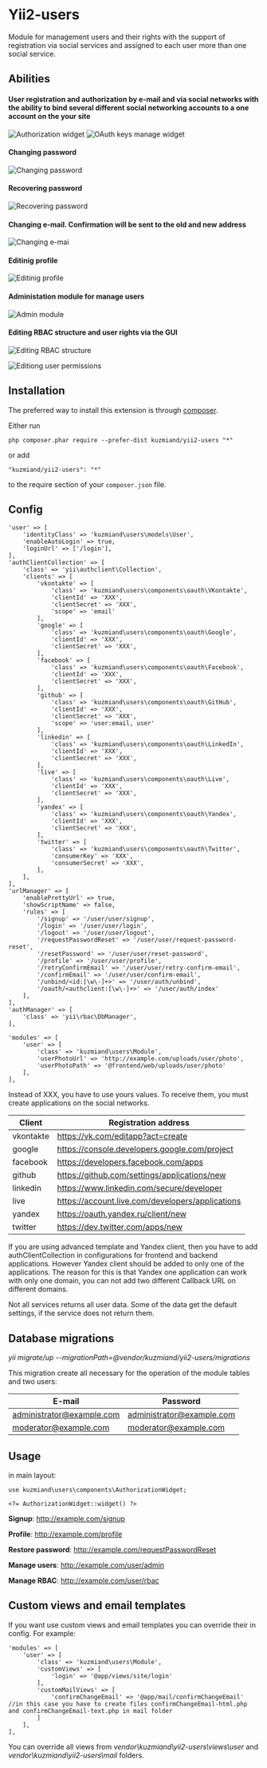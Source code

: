 Yii2-users
=======================
Module for management users and their rights with the support of registration via social services and assigned to each user more than one social service.

Abilities
---------
#### User registration and authorization by e-mail and via social networks with the ability to bind several different social networking accounts to a one account on the your site
![Authorization widget](https://cloud.githubusercontent.com/assets/7313306/8025081/22fe3ae0-0d52-11e5-8c38-583ddd985ecf.png)
![OAuth keys manage widget](https://cloud.githubusercontent.com/assets/7313306/8025094/a61f284e-0d52-11e5-8efc-2125d9327aad.png)
#### Changing password
![Changing password](https://cloud.githubusercontent.com/assets/7313306/8025109/e242004e-0d52-11e5-9a09-9f2636414afb.png)
#### Recovering password
![Recovering password](https://cloud.githubusercontent.com/assets/7313306/8025124/59b3eebc-0d53-11e5-8c86-83539689d2ad.png)
#### Changing e-mail. Confirmation will be sent to the old and new address
![Changing e-mai](https://cloud.githubusercontent.com/assets/7313306/8025142/a6b96a3e-0d53-11e5-8960-756a8e6bea59.png)
#### Editinig profile
![Editinig profile](https://cloud.githubusercontent.com/assets/7313306/8025147/ce65cef6-0d53-11e5-87d3-e1c8d6b951a9.png)
####  Administation module for manage users
![Admin module](https://cloud.githubusercontent.com/assets/7313306/8025155/31222efe-0d54-11e5-918a-e8a7a3b1a95d.png)
####  Editing RBAC structure and user rights via the GUI
![Editing RBAC structure](https://cloud.githubusercontent.com/assets/7313306/8025181/dc581a9a-0d54-11e5-93d1-d720883f8a72.png)

![Editiong user permissions](https://cloud.githubusercontent.com/assets/7313306/8025425/45d77c04-0d5f-11e5-9540-ba4613df53f2.png)

Installation
------------

The preferred way to install this extension is through [composer](http://getcomposer.org/download/).

Either run

```
php composer.phar require --prefer-dist kuzmiand/yii2-users "*"
```

or add

```
"kuzmiand/yii2-users": "*"
```

to the require section of your `composer.json` file.


Config
-------

```
'user' => [
    'identityClass' => 'kuzmiand\users\models\User',
    'enableAutoLogin' => true,
    'loginUrl' => ['/login'],
],
'authClientCollection' => [
    'class' => 'yii\authclient\Collection',
    'clients' => [
        'vkontakte' => [
            'class' => 'kuzmiand\users\components\oauth\VKontakte',
            'clientId' => 'XXX',
            'clientSecret' => 'XXX',
            'scope' => 'email'
        ],
        'google' => [
            'class' => 'kuzmiand\users\components\oauth\Google',
            'clientId' => 'XXX',
            'clientSecret' => 'XXX',
        ],
        'facebook' => [
            'class' => 'kuzmiand\users\components\oauth\Facebook',
            'clientId' => 'XXX',
            'clientSecret' => 'XXX',
        ],
        'github' => [
            'class' => 'kuzmiand\users\components\oauth\GitHub',
            'clientId' => 'XXX',
            'clientSecret' => 'XXX',
            'scope' => 'user:email, user'
        ],
        'linkedin' => [
            'class' => 'kuzmiand\users\components\oauth\LinkedIn',
            'clientId' => 'XXX',
            'clientSecret' => 'XXX',
        ],
        'live' => [
            'class' => 'kuzmiand\users\components\oauth\Live',
            'clientId' => 'XXX',
            'clientSecret' => 'XXX',
        ],
        'yandex' => [
            'class' => 'kuzmiand\users\components\oauth\Yandex',
            'clientId' => 'XXX',
            'clientSecret' => 'XXX',
        ],
        'twitter' => [
            'class' => 'kuzmiand\users\components\oauth\Twitter',
            'consumerKey' => 'XXX',
            'consumerSecret' => 'XXX',
        ],
    ],
],
'urlManager' => [
    'enablePrettyUrl' => true,
    'showScriptName' => false,
    'rules' => [
        '/signup' => '/user/user/signup',
        '/login' => '/user/user/login',
        '/logout' => '/user/user/logout',
        '/requestPasswordReset' => '/user/user/request-password-reset',
        '/resetPassword' => '/user/user/reset-password',
        '/profile' => '/user/user/profile',
        '/retryConfirmEmail' => '/user/user/retry-confirm-email',
        '/confirmEmail' => '/user/user/confirm-email',
        '/unbind/<id:[\w\-]+>' => '/user/auth/unbind',
        '/oauth/<authclient:[\w\-]+>' => '/user/auth/index'
    ],
],
'authManager' => [
    'class' => 'yii\rbac\DbManager',
],

'modules' => [
    'user' => [
        'class' => 'kuzmiand\users\Module',
        'userPhotoUrl' => 'http://example.com/uploads/user/photo',
        'userPhotoPath' => '@frontend/web/uploads/user/photo'
    ],
],
```
Instead of XXX, you have to use yours values. To receive them, you must create applications on the social networks. 

| Client     | Registration address    | 
| --------|---------|
| vkontakte  | https://vk.com/editapp?act=create|
| google | https://console.developers.google.com/project|
| facebook | https://developers.facebook.com/apps|
| github | https://github.com/settings/applications/new|
| linkedin | https://www.linkedin.com/secure/developer|
| live | https://account.live.com/developers/applications|
| yandex | https://oauth.yandex.ru/client/new|
| twitter | https://dev.twitter.com/apps/new|

If you are using advanced template and Yandex client, then you have to add authClientCollection in configurations for frontend and backend applications. However Yandex client should be added to only one of the applications. The reason for this is that Yandex one application can work with only one domain, you can not add two different Callback URL on different domains. 

Not all services returns all user data. Some of the data get the default settings, if the service does not return them.

Database migrations
--------
*yii migrate/up --migrationPath=@vendor/kuzmiand/yii2-users/migrations*

This migration create all necessary for the operation of the module tables and two users:

| E-mail     | Password    | 
| --------|---------|
| administrator@example.com| administrator@example.com|
| moderator@example.com| moderator@example.com|

Usage
--------
in main layout:
```
use kuzmiand\users\components\AuthorizationWidget;
```

```
<?= AuthorizationWidget::widget() ?>
```

**Signup**: http://example.com/signup

**Profile**: http://example.com/profile

**Restore password**: http://example.com/requestPasswordReset

**Manage users**: http://example.com/user/admin

**Manage RBAC**: http://example.com/user/rbac

Custom views and email templates
---------
If you want use custom views and email templates you can override their in config. For example:
```
'modules' => [
    'user' => [
        'class' => 'kuzmiand\users\Module',
        'customViews' => [
            'login' => '@app/views/site/login'
        ],
        'customMailViews' => [
            'confirmChangeEmail' => '@app/mail/confirmChangeEmail' //in this case you have to create files confirmChangeEmail-html.php and confirmChangeEmail-text.php in mail folder
        ]
    ],
],
```
You can override all views from *vendor\kuzmiand\yii2-users\views\user* and *vendor\kuzmiand\yii2-users\mail* folders.